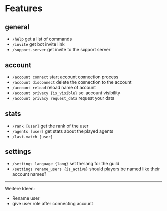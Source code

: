 # Features

## general

- `/help` get a list of commands
- `/invite` get bot invite link
- `/support-server` get invite to the support server

## account

- `/account connect` start account connection process
- `/account disconnect` delete the connection to the account
- `/account reload` reload name of account
- `/account privacy {is_visible}` set account visibility
- `/account privacy request_data` request your data

## stats

- `/rank [user]` get the rank of the user
- `/agents [user]` get stats about the played agents
- `/last-match [user]`

## settings

- `/settings language {lang}` set the lang for the guild
- `/settings rename_users {is_active}` should players be named like their account names?

---
Weitere Ideen:

- Rename user
- give user role after connecting account
